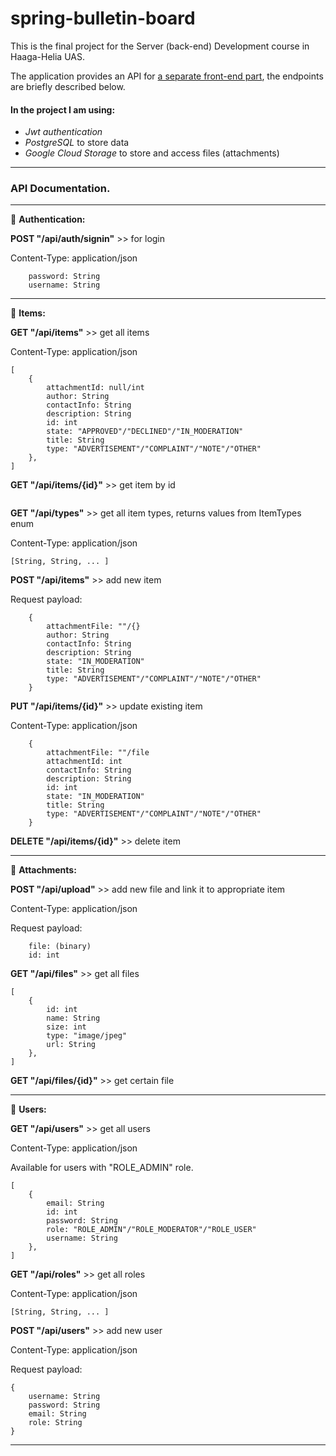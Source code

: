 # spring-bulletin-board

This is the final project for the Server (back-end) Development course in Haaga-Helia UAS.

The application provides an API for [a separate front-end part](https://github.com/keep1tstupid/react-bulletin-board-front), the endpoints are briefly described below.


#### In the project I am using:  
* *Jwt authentication*
* *PostgreSQL* to store data 
* *Google Cloud Storage* to store and access files (attachments)

<hr />

### API Documentation. 

<hr />

:page_facing_up: **Authentication:**

**POST "/api/auth/signin"** >> for login

Content-Type: application/json

```
    password: String
    username: String
```

<hr />

:page_facing_up:  **Items:**

**GET "/api/items"** >> get all items

Content-Type: application/json
```
[
    {
        attachmentId: null/int
        author: String
        contactInfo: String
        description: String
        id: int
        state: "APPROVED"/"DECLINED"/"IN_MODERATION"
        title: String
        type: "ADVERTISEMENT"/"COMPLAINT"/"NOTE"/"OTHER"
    }, 
]
```

**GET "/api/items/{id}"** >> get item by id 

```

```

**GET "/api/types"** >> get all item types, returns values from ItemTypes enum

Content-Type: application/json

`[String, String, ... ]`


**POST "/api/items"** >> add new item

Request payload:

```
    {
        attachmentFile: ""/{}
        author: String
        contactInfo: String
        description: String
        state: "IN_MODERATION"
        title: String
        type: "ADVERTISEMENT"/"COMPLAINT"/"NOTE"/"OTHER"
    }
```

**PUT "/api/items/{id}"** >> update existing item

Content-Type: application/json

```
    {
        attachmentFile: ""/file
        attachmentId: int
        contactInfo: String
        description: String
        id: int
        state: "IN_MODERATION"
        title: String
        type: "ADVERTISEMENT"/"COMPLAINT"/"NOTE"/"OTHER"
    }
```

**DELETE "/api/items/{id}"** >> delete item

<hr />

:page_facing_up:  **Attachments:**

**POST "/api/upload"** >> add new file and link it to appropriate item

Content-Type: application/json

Request payload:
```
    file: (binary)
    id: int
```


**GET "/api/files"** >> get all files

```
[
    {
        id: int
        name: String
        size: int
        type: "image/jpeg"
        url: String
    }, 
]
```

**GET "/api/files/{id}"** >> get certain file

<hr />

:page_facing_up:  **Users:**

**GET "/api/users"** >> get all users 

Content-Type: application/json

Available for users with "ROLE_ADMIN" role.
```
[
    {
        email: String
        id: int
        password: String
        role: "ROLE_ADMIN"/"ROLE_MODERATOR"/"ROLE_USER"
        username: String
    }, 
]
```

**GET "/api/roles"** >> get all roles

Content-Type: application/json

`[String, String, ... ]`


**POST "/api/users"** >> add new user

Content-Type: application/json

Request payload: 

```
{ 
    username: String
    password: String
    email: String
    role: String
}
```

<hr />